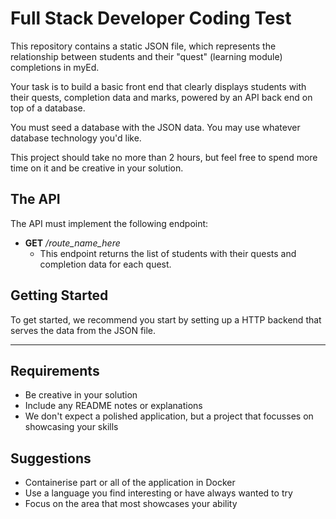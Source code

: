 # Full Stack Developer Coding Test

This repository contains a static JSON file, which represents the relationship between students and their "quest" (learning module) completions in myEd.

Your task is to build a basic front end that clearly displays students with their quests, completion data and marks, powered by an API back end on top of a database.

You must seed a database with the JSON data. You may use whatever database technology you'd like.

This project should take no more than 2 hours, but feel free to spend more time on it and be creative in your solution.

## The API

The API must implement the following endpoint:

* **GET** */route_name_here*
    - This endpoint returns the list of students with their quests and completion data for each quest.

## Getting Started
To get started, we recommend you start by setting up a HTTP backend that serves the data from the JSON file.

---

## Requirements

- Be creative in your solution
- Include any README notes or explanations
- We don't expect a polished application, but a project that focusses on showcasing your skills

## Suggestions
- Containerise part or all of the application in Docker
- Use a language you find interesting or have always wanted to try
- Focus on the area that most showcases your ability
